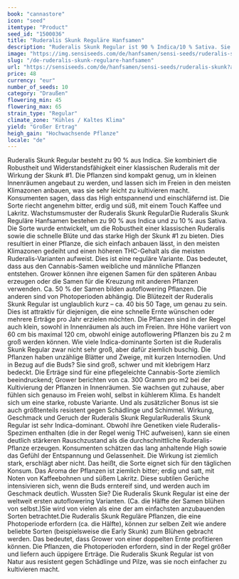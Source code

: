 ```yaml
---
book: "cannastore"
icon: "seed"
itemtype: "Product"
seed_id: "1500036"
title: "Ruderalis Skunk Reguläre Hanfsamen"
description: "Ruderalis Skunk Regular ist 90 % Indica/10 % Sativa. Sie ist robust und wächst gut in kühlerem Klima. Geruch: erdig, würzig und süß, mit einer Kaffeenote"
image: "https://img.sensiseeds.com/de/hanfsamen/sensi-seeds/ruderalis-skunk-image.png"
slug: "/de-ruderalis-skunk-regulare-hanfsamen"
url: "https://sensiseeds.com/de/hanfsamen/sensi-seeds/ruderalis-skunk?a_aid=cannastore"
price: 48
currency: "eur"
number_of_seeds: 10
category: "Draußen"
flowering_min: 45
flowering_max: 65
strain_type: "Regular"
climate_zone: "Kühles / Kaltes Klima"
yield: "Großer Ertrag"
heigh_gain: "Hochwachsende Pflanze"
locale: "de"
---
```

Ruderalis Skunk Regular besteht zu 90 % aus Indica. Sie kombiniert die Robustheit und Widerstandsfähigkeit einer klassischen Ruderalis mit der Wirkung der Skunk #1. Die Pflanzen sind kompakt genug, um in kleinen Innenräumen angebaut zu werden, und lassen sich im Freien in den meisten Klimazonen anbauen, was sie sehr leicht zu kultivieren macht. Konsumenten sagen, dass das High entspannend und einschläfernd ist. Die Sorte riecht angenehm bitter, erdig und süß, mit einem Touch Kaffee und Lakritz. Wachstumsmuster der Ruderalis Skunk RegularDie Ruderalis Skunk Reguläre Hanfsamen bestehen zu 90 % aus Indica und zu 10 % aus Sativa. Die Sorte wurde entwickelt, um die Robustheit einer klassischen Ruderalis sowie die schnelle Blüte und das starke High der Skunk #1 zu bieten. Dies resultiert in einer Pflanze, die sich einfach anbauen lässt, in den meisten Klimazonen gedeiht und einen höheren THC-Gehalt als die meisten Ruderalis-Varianten aufweist. Dies ist eine reguläre Variante. Das bedeutet, dass aus den Cannabis-Samen weibliche und männliche Pflanzen entstehen. Grower können ihre eigenen Samen für den späteren Anbau erzeugen oder die Samen für die Kreuzung mit anderen Pflanzen verwenden. Ca. 50 % der Samen bilden autoflowering Pflanzen. Die anderen sind von Photoperioden abhängig. Die Blütezeit der Ruderalis Skunk Regular ist unglaublich kurz – ca. 40 bis 50 Tage, um genau zu sein. Dies ist attraktiv für diejenigen, die eine schnelle Ernte wünschen oder mehrere Erträge pro Jahr erzielen möchten. Die Pflanzen sind in der Regel auch klein, sowohl in Innenräumen als auch im Freien. Ihre Höhe variiert von 60 cm bis maximal 120 cm, obwohl einige autoflowering Pflanzen bis zu 2 m groß werden können. Wie viele Indica-dominante Sorten ist die Ruderalis Skunk Regular zwar nicht sehr groß, aber dafür ziemlich buschig. Die Pflanzen haben unzählige Blätter und Zweige, mit kurzen Internodien. Und in Bezug auf die Buds? Sie sind groß, schwer und mit klebrigem Harz bedeckt. Die Erträge sind für eine pflegeleichte Cannabis-Sorte ziemlich beeindruckend; Grower berichten von ca. 300 Gramm pro m2 bei der Kultivierung der Pflanzen in Innenräumen. Sie wachsen gut zuhause, aber fühlen sich genauso im Freien wohl, selbst in kühlerem Klima. Es handelt sich um eine starke, robuste Variante. Und als zusätzlicher Bonus ist sie auch größtenteils resistent gegen Schädlinge und Schimmel. Wirkung, Geschmack und Geruch der Ruderalis Skunk RegularRuderalis Skunk Regular ist sehr Indica-dominant. Obwohl ihre Genetiken viele Ruderalis-Spezimen enthalten (die in der Regel wenig THC aufweisen), kann sie einen deutlich stärkeren Rauschzustand als die durchschnittliche Ruderalis-Pflanze erzeugen. Konsumenten schätzen das lang anhaltende High sowie das Gefühl der Entspannung und Gelassenheit. Die Wirkung ist ziemlich stark, erschlägt aber nicht. Das heißt, die Sorte eignet sich für den täglichen Konsum. Das Aroma der Pflanzen ist ziemlich bitter; erdig und satt, mit Noten von Kaffeebohnen und süßem Lakritz. Diese subtilen Gerüche intensivieren sich, wenn die Buds erntereif sind, und werden auch im Geschmack deutlich. Wussten Sie? Die Ruderalis Skunk Regular ist eine der weltweit ersten autoflowering Varianten. (Ca. die Hälfte der Samen blühen von selbst.)Sie wird von vielen als eine der am einfachsten anzubauenden Sorten betrachtet.Die Ruderalis Skunk Reguläre Pflanzen, die eine Photoperiode erfordern (ca. die Hälfte), können zur selben Zeit wie andere beliebte Sorten (beispielsweise die Early Skunk) zum Blühen gebracht werden. Das bedeutet, dass Grower von einer doppelten Ernte profitieren können. Die Pflanzen, die Photoperioden erfordern, sind in der Regel größer und liefern auch üppigere Erträge. Die Ruderalis Skunk Regular ist von Natur aus resistent gegen Schädlinge und Pilze, was sie noch einfacher zu kultivieren macht.
